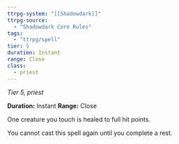 ```yaml
---
ttrpg-system: "[[Shadowdark]]"
ttrpg-source: 
  - "Shadowdark Core Rules"
tags:
  - "ttrpg/spell"
tier: 5
duration: Instant
range: Close
class:
  - priest
---
```

*Tier 5, priest*

**Duration:** Instant
**Range:** Close

One creature you touch is healed to full hit points.

You cannot cast this spell again until you complete a rest.


